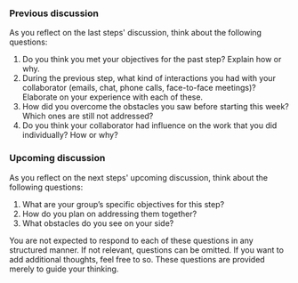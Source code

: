 ### Previous discussion
As you reflect on the last steps' discussion, think about the following questions:

1. Do you think you met your objectives for the past step? Explain how or why.
2. During the previous step, what kind of interactions you had with your collaborator (emails, chat, phone calls, face-to-face meetings)? Elaborate on your experience with each of these. 
3. How did you overcome the obstacles you saw before starting this week? Which ones are still not addressed? 
4. Do you think your collaborator had influence on the work that you did individually? How or why?

### Upcoming discussion
As you reflect on the next steps' upcoming discussion, think about the following questions:
1. What are your group’s specific objectives for this step?
2. How do you plan on addressing them together?
3. What obstacles do you see on your side?

You are not expected to respond to each of these questions in any structured manner. If not relevant, questions can be omitted. 
If you want to add additional thoughts, feel free to so. These questions are provided merely to guide your thinking.
